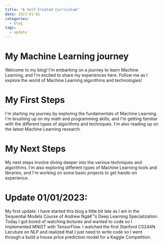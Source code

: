 ```yaml
---
title: "A Self-Created Curriculum"
date: 2023-01-01
categories:
  - blog
tags:
  - update
---
```


# My Machine Learning journey
Welcome to my blog! I'm embarking on a journey to learn Machine Learning, and I'm excited to share my experiences here. Follow me as I explore the world of Machine Learning algorithms and technologies!

# My First Steps
I'm starting my journey by exploring the fundamentals of Machine Learning. I'm brushing up on my math and programming skills, and I'm getting familiar with the different types of algorithms and techniques. I'm also reading up on the latest Machine Learning research.

# My Next Steps
My next steps involve diving deeper into the various techniques and algorithms. I'm also exploring different types of Machine Learning tools and libraries, and I'm working on some basic projects to get hands-on experience.

# Update 01/01/2023:
My first update: I have started this blog a little bit late as I am in the Sequential Models Course of Andrew Ngâ€™s Deep Learning Specialization. Today I got bored of watching lectures and wanted to code so I implemented MNIST with TensorFlow. I watched the first Stanford CS244N Lecuture on NLP and realized that I just need to write code so I went through a build a house price prediction model for a Kaggle Competition.
